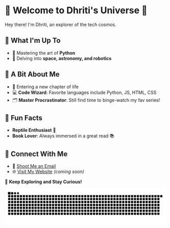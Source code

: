 # 🌌 Welcome to Dhriti's Universe 🌌

Hey there! I'm Dhriti, an explorer of the tech cosmos.

## 🌟 What I'm Up To

- 🌱 Mastering the art of **Python**
- 🚀 Delving into **space, astronomy, and robotics**

## 🚀 A Bit About Me

- 🌠 Entering a new chapter of life
- 💻 **Code Wizard**: Favorite languages include Python, JS, HTML, CSS
- 🗂️ **Master Procrastinator**: Still find time to binge-watch my fav series!

## 📖 Fun Facts

- **Reptile Enthusiast** 🦎
- **Book Lover**: Always immersed in a great read 📚

## 📡 Connect With Me

- 📧 [Shoot Me an Email](mailto:dhritid1807@gmail.com)
- 🌐 [Visit My Website](#) *(coming soon)*

🚀 **Keep Exploring and Stay Curious!**

![commit eating snake](https://github.com/DhRiTiD/DhRiTiD/blob/manual-run-output/only-svg/github-contribution-grid-snake-dark.svg)
